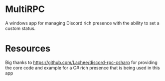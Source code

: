 # MultiRPC
A windows app for managing Discord rich presence with the ability to set a custom status.

# Resources
Big thanks to https://github.com/Lachee/discord-rpc-csharp for providing the core code 
and example for a C# rich presence that is being used in this app
